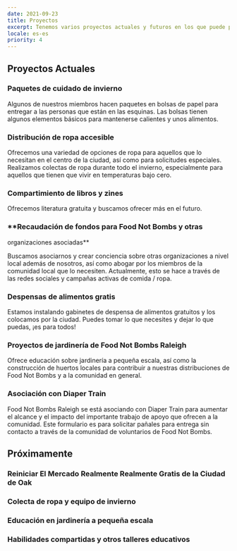 ```yaml
---
date: 2021-09-23
title: Proyectos
excerpt: Tenemos varios proyectos actuales y futuros en los que puede participar.
locale: es-es
priority: 4
---
```

## Proyectos Actuales

### **Paquetes de cuidado de invierno**

Algunos de nuestros miembros hacen paquetes en bolsas de papel para entregar a las personas que están en las esquinas. Las bolsas tienen algunos elementos básicos para mantenerse calientes y unos alimentos.

### **Distribución de ropa accesible**

Ofrecemos una variedad de opciones de ropa para aquellos que lo necesitan en el centro de la ciudad, así como para solicitudes especiales. Realizamos colectas de ropa durante todo el invierno, especialmente para aquellos que tienen que vivir en temperaturas bajo cero.

### **Compartimiento de libros y zines**

Ofrecemos literatura gratuita y buscamos ofrecer más en el futuro.

### **Recaudación de fondos para Food Not Bombs y otras  
organizaciones asociadas**

Buscamos asociarnos y crear conciencia sobre otras organizaciones a nivel local además de nosotros, así como abogar por los miembros de la comunidad local que lo necesiten. Actualmente, esto se hace a través de las redes sociales y campañas activas de comida / ropa.

### **Despensas de alimentos gratis**

Estamos instalando gabinetes de despensa de alimentos gratuitos y los colocamos por la ciudad. Puedes tomar lo que necesites y dejar lo que puedas, ¡es para todos!

### **Proyectos de jardinería de Food Not Bombs Raleigh**

Ofrece educación sobre jardinería a pequeña escala, así como la construcción de huertos locales para contribuir a nuestras distribuciones de Food Not Bombs y a la comunidad en general.

### **Asociación con Diaper Train**

Food Not Bombs Raleigh se está asociando con Diaper Train para aumentar el alcance y el impacto del importante trabajo de apoyo que ofrecen a la comunidad. Este formulario es para solicitar pañales para entrega sin contacto a través de la comunidad de voluntarios de Food Not Bombs.

## Próximamente

### Reiniciar El Mercado Realmente Realmente Gratis de la Ciudad de Oak

### Colecta de ropa y equipo de invierno

### Educación en jardinería a pequeña escala

### Habilidades compartidas y otros talleres educativos